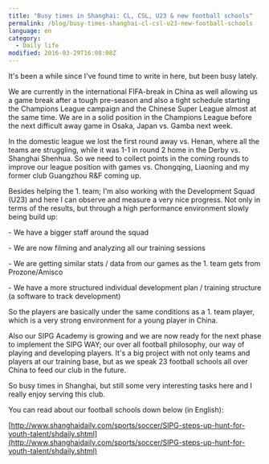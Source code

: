 ```yaml
---
title: "Busy times in Shanghai: CL, CSL, U23 & new football schools"
permalink: /blog/busy-times-shanghai-cl-csl-u23-new-football-schools
language: en
category:
  - Daily life
modified: 2016-03-29T16:08:08Z
---
```


It's been a while since I've found time to write in here, but been busy lately.

We are currently in the international FIFA-break in China as well allowing us a game break after a tough pre-season and also a tight schedule starting the Champions League campaign and the Chinese Super League almost at the same time. We are in a solid position in the Champions League before the next difficult away game in Osaka, Japan vs. Gamba next week.

In the domestic league we lost the first round away vs. Henan, where all the teams are struggling, while it was 1-1 in round 2 home in the Derby vs. Shanghai Shenhua. So we need to collect points in the coming rounds to improve our league position with games vs. Chongqing, Liaoning and my former club Guangzhou R&F coming up.

Besides helping the 1. team; I'm also working with the Development Squad (U23) and here I can observe and measure a very nice progress. Not only in terms of the results, but through a high performance environment slowly being build up:

\- We have a bigger staff around the squad

\- We are now filming and analyzing all our training sessions

\- We are getting similar stats / data from our games as the 1. team gets from Prozone/Amisco

\- We have a more structured individual development plan / training structure (a software to track development)

So the players are basically under the same conditions as a 1. team player, which is a very strong environment for a young player in China.

Also our SIPG Academy is growing and we are now ready for the next phase to implement the SIPG WAY; our over all football philosophy, our way of playing and developing players. It's a big project with not only teams and players at our training base, but as we speak 23 football schools all over China to feed our club in the future.

So busy times in Shanghai, but still some very interesting tasks here and I really enjoy serving this club.

You can read about our football schools down below (in English):

[http://www.shanghaidaily.com/sports/soccer/SIPG-steps-up-hunt-for-youth-talent/shdaily.shtml](http://www.shanghaidaily.com/sports/soccer/SIPG-steps-up-hunt-for-youth-talent/shdaily.shtml​)
